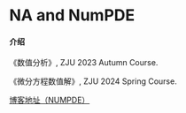 # NA and NumPDE

#### 介绍

《数值分析》, ZJU 2023 Autumn Course.

《微分方程数值解》, ZJU 2024 Spring Course.

[博客地址（NUMPDE）](https://www.cnblogs.com/PaperCloud/category/2375099.html)
